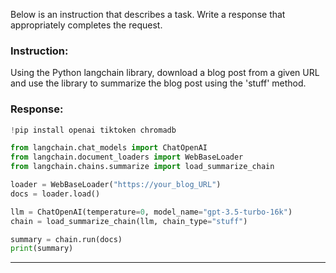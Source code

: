 Below is an instruction that describes a task. Write a response that appropriately completes the request.

### Instruction:
Using the Python langchain library, download a blog post from a given URL and use the library to summarize the blog post using the 'stuff' method.

### Response:
```python
!pip install openai tiktoken chromadb

from langchain.chat_models import ChatOpenAI
from langchain.document_loaders import WebBaseLoader
from langchain.chains.summarize import load_summarize_chain

loader = WebBaseLoader("https://your_blog_URL")
docs = loader.load()

llm = ChatOpenAI(temperature=0, model_name="gpt-3.5-turbo-16k")
chain = load_summarize_chain(llm, chain_type="stuff")

summary = chain.run(docs)
print(summary)
```
---

